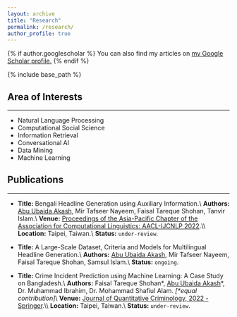 ```yaml
---
layout: archive
title: "Research"
permalink: /research/
author_profile: true
---
```


{% if author.googlescholar %}
  You can also find my articles on <u><a href="{{author.googlescholar}}">my Google Scholar profile</a>.</u>
{% endif %}

{% include base_path %}

## Area of Interests

---

* Natural Language Processing
* Computational Social Science
* Information Retrieval
* Conversational AI
* Data Mining
* Machine Learning



## Publications

---

* **Title:** Bengali Headline Generation using Auxiliary Information.\\
**Authors:** <ins>Abu Ubaida Akash</ins>, Mir Tafseer Nayeem, Faisal Tareque Shohan, Tanvir Islam.\\
**Venue:** [Proceedings of the Asia-Pacific Chapter of the Association for Computational Linguistics: AACL-IJCNLP 2022](https://www.aacl2022.org/ "https://www.aacl2022.org/").\\
**Location:** Taipei, Taiwan.\\
**Status:** `under-review`.

* **Title:** A Large-Scale Dataset, Criteria and Models for Multilingual Headline Generation.\\
**Authors:** <ins>Abu Ubaida Akash</ins>, Mir Tafseer Nayeem, Faisal Tareque Shohan, Samsul Islam.\\
**Status:** `ongoing`.

* **Title:** Crime Incident Prediction using Machine Learning: A Case Study on Bangladesh.\\
**Authors:** Faisal Tareque Shohan\*, <ins>Abu Ubaida Akash</ins>\*, Dr. Muhammad Ibrahim, Dr. Mohammad Shafiul Alam. _[*equal contribution]_\\
**Venue:** [Journal of Quantitative Criminology, 2022 - Springer](https://www.springer.com/journal/10940 "https://www.springer.com/journal/10940").\\
**Location:** Taipei, Taiwan.\\
**Status:** `under-review`.

<!-- {% for post in site.research reversed %}
  {% include archive-single.html %}
{% endfor %} -->